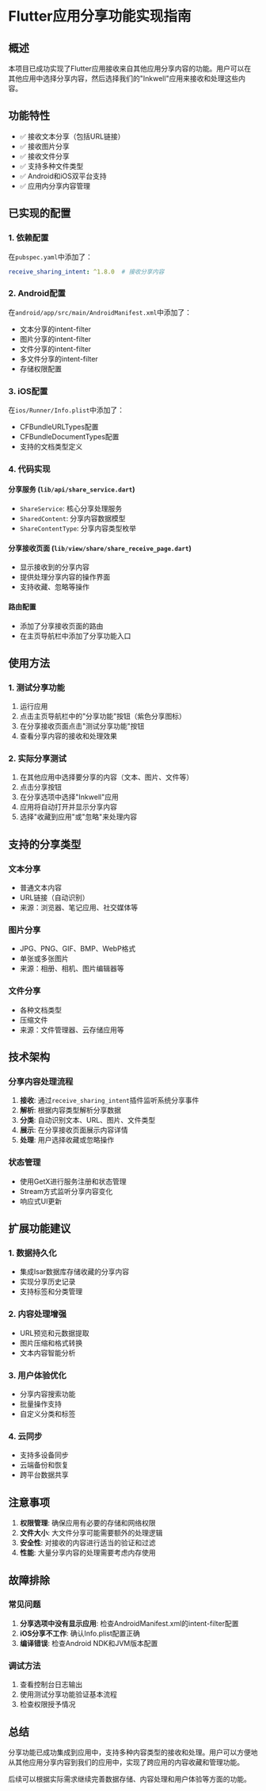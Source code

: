# Flutter应用分享功能实现指南

## 概述

本项目已成功实现了Flutter应用接收来自其他应用分享内容的功能。用户可以在其他应用中选择分享内容，然后选择我们的"Inkwell"应用来接收和处理这些内容。

## 功能特性

- ✅ 接收文本分享（包括URL链接）
- ✅ 接收图片分享
- ✅ 接收文件分享
- ✅ 支持多种文件类型
- ✅ Android和iOS双平台支持
- ✅ 应用内分享内容管理

## 已实现的配置

### 1. 依赖配置
在`pubspec.yaml`中添加了：
```yaml
receive_sharing_intent: ^1.8.0  # 接收分享内容
```

### 2. Android配置
在`android/app/src/main/AndroidManifest.xml`中添加了：
- 文本分享的intent-filter
- 图片分享的intent-filter  
- 文件分享的intent-filter
- 多文件分享的intent-filter
- 存储权限配置

### 3. iOS配置
在`ios/Runner/Info.plist`中添加了：
- CFBundleURLTypes配置
- CFBundleDocumentTypes配置
- 支持的文档类型定义

### 4. 代码实现

#### 分享服务 (`lib/api/share_service.dart`)
- `ShareService`: 核心分享处理服务
- `SharedContent`: 分享内容数据模型
- `ShareContentType`: 分享内容类型枚举

#### 分享接收页面 (`lib/view/share/share_receive_page.dart`)
- 显示接收到的分享内容
- 提供处理分享内容的操作界面
- 支持收藏、忽略等操作

#### 路由配置
- 添加了分享接收页面的路由
- 在主页导航栏中添加了分享功能入口

## 使用方法

### 1. 测试分享功能
1. 运行应用
2. 点击主页导航栏中的"分享功能"按钮（紫色分享图标）
3. 在分享接收页面点击"测试分享功能"按钮
4. 查看分享内容的接收和处理效果

### 2. 实际分享测试
1. 在其他应用中选择要分享的内容（文本、图片、文件等）
2. 点击分享按钮
3. 在分享选项中选择"Inkwell"应用
4. 应用将自动打开并显示分享内容
5. 选择"收藏到应用"或"忽略"来处理内容

## 支持的分享类型

### 文本分享
- 普通文本内容
- URL链接（自动识别）
- 来源：浏览器、笔记应用、社交媒体等

### 图片分享
- JPG、PNG、GIF、BMP、WebP格式
- 单张或多张图片
- 来源：相册、相机、图片编辑器等

### 文件分享
- 各种文档类型
- 压缩文件
- 来源：文件管理器、云存储应用等

## 技术架构

### 分享内容处理流程
1. **接收**: 通过`receive_sharing_intent`插件监听系统分享事件
2. **解析**: 根据内容类型解析分享数据
3. **分类**: 自动识别文本、URL、图片、文件类型
4. **展示**: 在分享接收页面展示内容详情
5. **处理**: 用户选择收藏或忽略操作

### 状态管理
- 使用GetX进行服务注册和状态管理
- Stream方式监听分享内容变化
- 响应式UI更新

## 扩展功能建议

### 1. 数据持久化
- 集成Isar数据库存储收藏的分享内容
- 实现分享历史记录
- 支持标签和分类管理

### 2. 内容处理增强
- URL预览和元数据提取
- 图片压缩和格式转换
- 文本内容智能分析

### 3. 用户体验优化
- 分享内容搜索功能
- 批量操作支持
- 自定义分类和标签

### 4. 云同步
- 支持多设备同步
- 云端备份和恢复
- 跨平台数据共享

## 注意事项

1. **权限管理**: 确保应用有必要的存储和网络权限
2. **文件大小**: 大文件分享可能需要额外的处理逻辑
3. **安全性**: 对接收的内容进行适当的验证和过滤
4. **性能**: 大量分享内容的处理需要考虑内存使用

## 故障排除

### 常见问题
1. **分享选项中没有显示应用**: 检查AndroidManifest.xml的intent-filter配置
2. **iOS分享不工作**: 确认Info.plist配置正确
3. **编译错误**: 检查Android NDK和JVM版本配置

### 调试方法
1. 查看控制台日志输出
2. 使用测试分享功能验证基本流程
3. 检查权限授予情况

## 总结

分享功能已成功集成到应用中，支持多种内容类型的接收和处理。用户可以方便地从其他应用分享内容到我们的应用中，实现了跨应用的内容收藏和管理功能。

后续可以根据实际需求继续完善数据存储、内容处理和用户体验等方面的功能。 